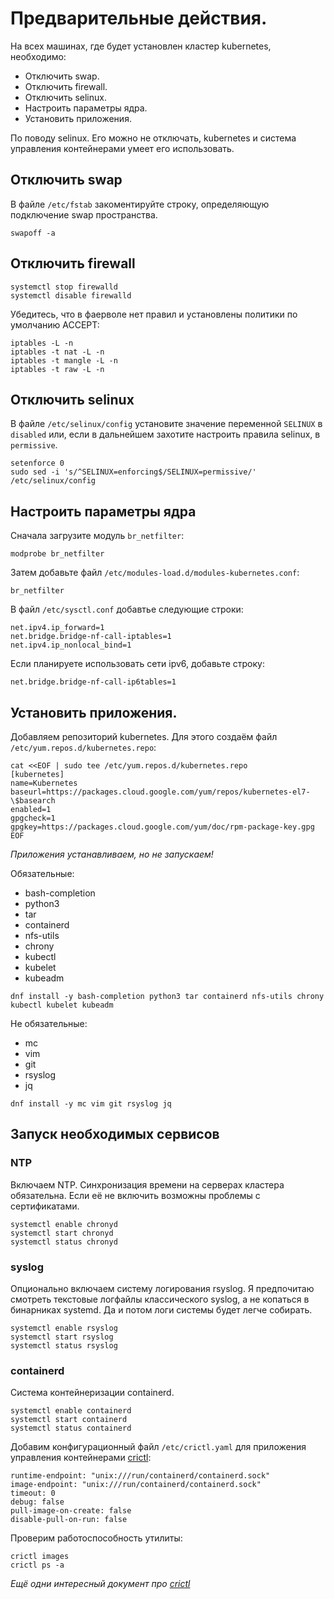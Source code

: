 # Предварительные действия.

На всех машинах, где будет установлен кластер kubernetes, необходимо:
* Отключить swap.
* Отключить firewall.
* Отключить selinux.
* Настроить параметры ядра.
* Установить приложения.

По поводу selinux. Его можно не отключать, kubernetes и система управления контейнерами умеет его использовать. 

## Отключить swap

В файле `/etc/fstab` закоментируйте строку, определяющую подключение swap пространства.

```shell
swapoff -a
```

## Отключить firewall

```shell
systemctl stop firewalld
systemctl disable firewalld
```

Убедитесь, что в фаерволе нет правил и установлены политики по умолчанию ACCEPT:

```shell
iptables -L -n
iptables -t nat -L -n
iptables -t mangle -L -n
iptables -t raw -L -n 
```

## Отключить selinux

В файле `/etc/selinux/config` установите значение переменной `SELINUX` в `disabled` или, если в дальнейшем
захотите настроить правила selinux, в `permissive`.

```shell
setenforce 0
sudo sed -i 's/^SELINUX=enforcing$/SELINUX=permissive/' /etc/selinux/config
```

## Настроить параметры ядра

Сначала загрузите модуль `br_netfilter`:

```shell
modprobe br_netfilter
```

Затем добавьте файл `/etc/modules-load.d/modules-kubernetes.conf`:

```
br_netfilter
```

В файл `/etc/sysctl.conf` добавтье следующие строки:

```
net.ipv4.ip_forward=1
net.bridge.bridge-nf-call-iptables=1
net.ipv4.ip_nonlocal_bind=1
```

Если планируете использовать сети ipv6, добавьте строку:

```
net.bridge.bridge-nf-call-ip6tables=1
```

## Установить приложения.

Добавляем репозиторий kubernetes. Для этого создаём файл `/etc/yum.repos.d/kubernetes.repo`:

```shell
cat <<EOF | sudo tee /etc/yum.repos.d/kubernetes.repo
[kubernetes]
name=Kubernetes
baseurl=https://packages.cloud.google.com/yum/repos/kubernetes-el7-\$basearch
enabled=1
gpgcheck=1
gpgkey=https://packages.cloud.google.com/yum/doc/rpm-package-key.gpg
EOF
```

_Приложения устанавливаем, но не запускаем!_

Обязательные:

* bash-completion
* python3
* tar
* containerd
* nfs-utils
* chrony
* kubectl
* kubelet
* kubeadm

```shell
dnf install -y bash-completion python3 tar containerd nfs-utils chrony kubectl kubelet kubeadm
```

Не обязательные:

* mc
* vim
* git
* rsyslog
* jq

```shell
dnf install -y mc vim git rsyslog jq
```

## Запуск необходимых сервисов

### NTP

Включаем NTP. Синхронизация времени на серверах кластера обязательна. Если её не включить возможны проблемы с
сертификатами.

```shell
systemctl enable chronyd
systemctl start chronyd
systemctl status chronyd
```

### syslog

Опционально включаем систему логирования rsyslog. Я предпочитаю смотреть текстовые логфайлы классического syslog, а 
не копаться в бинарниках systemd. Да и потом логи системы будет легче собирать.

```shell
systemctl enable rsyslog
systemctl start rsyslog
systemctl status rsyslog
```

### containerd

Система контейнеризации containerd.

```shell
systemctl enable containerd
systemctl start containerd
systemctl status containerd
```

Добавим конфигурационный файл `/etc/crictl.yaml` для приложения управления контейнерами 
[crictl](https://github.com/kubernetes-sigs/cri-tools/blob/master/docs/crictl.md):

```
runtime-endpoint: "unix:///run/containerd/containerd.sock"
image-endpoint: "unix:///run/containerd/containerd.sock"
timeout: 0
debug: false
pull-image-on-create: false
disable-pull-on-run: false
```

Проверим работоспособность утилиты:

```shell
crictl images
crictl ps -a
```

_Ещё одни интересный документ про [crictl](https://kubernetes.io/docs/tasks/debug/debug-cluster/crictl/)_
